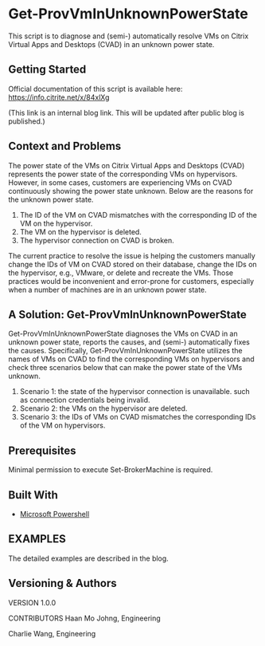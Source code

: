 # Get-ProvVmInUnknownPowerState

This script is to diagnose and (semi-) automatically resolve VMs on Citrix Virtual Apps and Desktops (CVAD) in an unknown power state. 


## Getting Started

Official documentation of this script is available here: https://info.citrite.net/x/84xlXg 

(This link is an internal blog link. This will be updated after public blog is published.)

## Context and Problems
The power state of the VMs on Citrix Virtual Apps and Desktops (CVAD) represents the power state of the corresponding VMs on hypervisors. However, in some cases, customers are experiencing VMs on CVAD continuously showing the power state unknown. Below are the reasons for the unknown power state. 

1. The ID of the VM on CVAD mismatches with the corresponding ID of the VM on the hypervisor.
2. The VM on the hypervisor is deleted.
3. The hypervisor connection on CVAD is broken.

The current practice to resolve the issue is helping the customers manually change the IDs of VM on CVAD stored on their database, change the IDs on the hypervisor, e.g., VMware, or delete and recreate the VMs. Those practices would be inconvenient and error-prone for customers, especially when a number of machines are in an unknown power state.


## A Solution: Get-ProvVmInUnknownPowerState

Get-ProvVmInUnknownPowerState diagnoses the VMs on CVAD in an unknown power state, reports the causes, and (semi-) automatically fixes the causes. Specifically, Get-ProvVmInUnknownPowerState utilizes the names of VMs on CVAD to find the corresponding VMs on hypervisors and check three scenarios below that can make the power state of the VMs unknown.

1. Scenario 1: the state of the hypervisor connection is unavailable. such as connection credentials being invalid.
2. Scenario 2: the VMs on the hypervisor are deleted.
3. Scenario 3: the IDs of VMs on CVAD mismatches the corresponding IDs of the VM on hypervisors. 


## Prerequisites

Minimal permission to execute Set-BrokerMachine is required.


## Built With

* [Microsoft Powershell](https://msdn.microsoft.com/powershell)


## EXAMPLES

The detailed examples are described in the blog.


## Versioning & Authors

VERSION
1.0.0

CONTRIBUTORS
Haan Mo Johng, Engineering

Charlie Wang, Engineering
